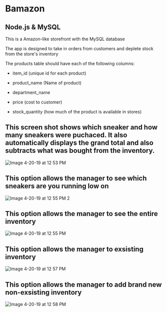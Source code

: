 # Bamazon

## Node.js & MySQL

This is a Amazon-like storefront with the MySQL database

The app is designed to take in orders from customers and deplete stock from the store's inventory

The products table should have each of the following columns:

- item_id (unique id for each product)

- product_name (Name of product)

- department_name

- price (cost to customer)

- stock_quantity (how much of the product is available in stores)

## This screen shot shows which sneaker and how many sneakers were puchaced. It also automatically displays the grand total and also subtracts what was bought from the inventory.

![Image 4-20-19 at 12 53 PM](https://user-images.githubusercontent.com/46546551/66017819-5b5e7100-e4aa-11e9-9a4d-3909d10f84a4.jpg)

## This option allows the manager to see which sneakers are you running low on

![Image 4-20-19 at 12 55 PM 2](https://user-images.githubusercontent.com/46546551/66018006-43d3b800-e4ab-11e9-959a-5265c6b483e2.jpg)

## This option allows the manager to see the entire inventory

![Image 4-20-19 at 12 55 PM](https://user-images.githubusercontent.com/46546551/66018105-b04eb700-e4ab-11e9-979a-672523260259.jpg)

## This option allows the manager to exsisting inventory

![Image 4-20-19 at 12 57 PM](https://user-images.githubusercontent.com/46546551/66018212-27844b00-e4ac-11e9-8f07-1fb58b5162ac.jpg)

## This option allows the manager to add brand new non-exsisting inventory

![Image 4-20-19 at 12 58 PM](https://user-images.githubusercontent.com/46546551/66018284-729e5e00-e4ac-11e9-9746-3eceaf8355f2.jpg)

